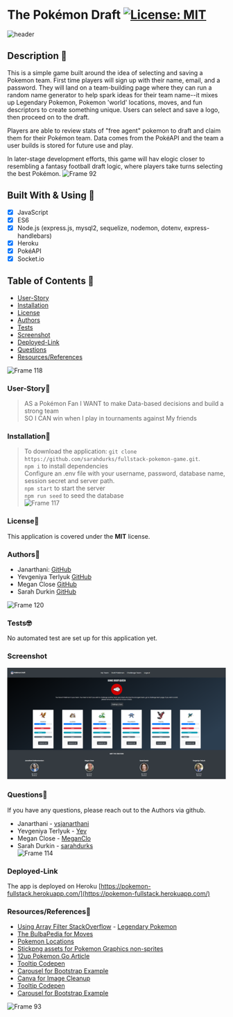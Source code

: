 # The Pokémon Draft [![License: MIT](https://img.shields.io/badge/License-MIT-yellow.svg)](https://opensource.org/licenses/MIT)
![header](https://user-images.githubusercontent.com/77648727/118218306-0e83a000-b42c-11eb-9883-80f61ebf0c4c.png)

## Description 🏈
This is a simple game built around the idea of selecting and saving a Pokemon team.
First time players will sign up with their name, email, and a password. They will land on a team-building page where they can run a random name generator to help spark ideas for their team name--it mixes up Legendary Pokemon, Pokemon 'world' locations, moves, and fun descriptors to create something unique. Users can select and save a logo, then proceed on to the draft.

Players are able to review stats of "free agent" pokemon to draft and claim them for their Pokémon team. Data comes from the PokéAPI and the team a user builds is stored for future use and play. 

In later-stage development efforts, this game will hav elogic closer to resembling a fantasy football draft logic, where players take turns selecting the best Pokémon.
![Frame 92](https://user-images.githubusercontent.com/77648727/118071368-7ec2f080-b35c-11eb-870d-9a0a713b0141.png)

## Built With & Using 🧰
- [x] JavaScript
- [x] ES6 
- [x] Node.js (express.js, mysql2, sequelize, nodemon, dotenv, express-handlebars)
- [x] Heroku
- [x] PokéAPI
- [x] Socket.io

## Table of Contents 📑
* [User-Story](#User-Story📖)
* [Installation](#Installation🧮)
* [License](#License📛)
* [Authors](#Authors📝)
* [Tests](#Tests🤓)
* [Screenshot](#Screenshot)
* [Deployed-Link](#Deployed-Link)
* [Questions](#Questions🤔)
* [Resources/References](Resources/References🙏)


![Frame 118](https://user-images.githubusercontent.com/77648727/118218400-2c510500-b42c-11eb-87f9-1cb89e6d23fd.png)


### User-Story📖
> AS a Pokémon Fan
> I WANT to make Data-based decisions and build a strong team       
> SO I CAN win when I play in tournaments against My friends
      
### Installation🧮
> To download the application: ```git clone https://github.com/sarahdurks/fullstack-pokemon-game.git```.         
> ```npm i```  to install dependencies      
> Configure an .env file with your username, password, database name, session secret and server path.    
> ```npm start``` to start the server      
> ```npm run seed``` to seed the database      
![Frame 117](https://user-images.githubusercontent.com/77648727/118218461-4db1f100-b42c-11eb-9713-c88e23c1d596.png)
### License📛
This application is covered under the **MIT** license. 


### Authors📝
* Janarthani: [GitHub](https://github.com/vsjanarthani)      
* Yevgeniya Terlyuk [GitHub](https://github.com/down-dive)     
* Megan Close [GitHub](https://github.com/meganclo)      
* Sarah Durkin [GitHub](https://github.com/sarahdurks)   

![Frame 120](https://user-images.githubusercontent.com/77648727/118218517-6de1b000-b42c-11eb-949e-c125ba69421d.png)


### Tests🤓
No automated test are set up for this application yet.

### Screenshot
![code](./assets/images/screenshot-pokemon.png)
### Questions🤔
If you have any questions, please reach out to the Authors via github.
        
* Janarthani - [vsjanarthani](https://github.com/vsjanarthani)        
* Yevgeniya Terlyuk - [Yev](https://github.com/down-dive)        
* Megan Close - [MeganClo](https://github.com/meganclo)             
* Sarah Durkin - [sarahdurks](https://www.github.com/sarahdurks/)              
![Frame 114](https://user-images.githubusercontent.com/77648727/118218538-7a660880-b42c-11eb-9ffb-9e60f3a34553.png)

### Deployed-Link
The app is deployed on Heroku [https://pokemon-fullstack.herokuapp.com/](https://pokemon-fullstack.herokuapp.com/)

### Resources/References🙏
- [Using Array Filter StackOverflow](https://stackoverflow.com/questions/56168771/how-to-limit-for-10-results-the-array-filter) - [Legendary Pokemon](https://pokemongo.fandom.com/wiki/Legendary_Pok%C3%A9mon)
- [The BulbaPedia for Moves](https://bulbapedia.bulbagarden.net/wiki/List_of_moves)
- [Pokemon Locations](https://bulbapedia.bulbagarden.net/wiki/List_of_locations_by_name)
- [Stickpng assets for Pokemon Graphics non-sprites](https://www.stickpng.com/)    
- [12up Pokemon Go Article](https://www.12up.com/posts/3595664-every-nfl-helmet-redesigned-with-pokemon-go-characters)    
- [Tooltip Codepen](https://codepen.io/reiinii1/pen/aPGXEa)
- [Carousel for Bootstrap Example](https://codepen.io/Ashik-iqbal/pen/WNbRWGR)
- [Canva for Image Cleanup](https://www.canva.com/)    
- [Tooltip Codepen](https://codepen.io/reiinii1/pen/aPGXEa)
- [Carousel for Bootstrap Example](https://codepen.io/Ashik-iqbal/pen/WNbRWGR)

![Frame 93](https://user-images.githubusercontent.com/77648727/118072017-d6ae2700-b35d-11eb-9840-22d6764b0e95.png)


